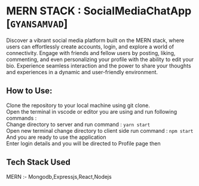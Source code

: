 #  MERN STACK : SocialMediaChatApp [`GYANSAMVAD`]
Discover a vibrant social media platform built on the MERN stack, where users can effortlessly create accounts, login, and explore a world of connectivity. Engage with friends and fellow users by posting, liking, commenting, and even personalizing your profile with the ability to edit your bio. Experience seamless interaction and the power to share your thoughts and experiences in a dynamic and user-friendly environment.
<br/>

## How to Use:
Clone the repository to your local machine using git clone.<br/>
Open the terminal in vscode or editor you are using and run following commands : <br/>
Change directory to server and run command :  `yarn start` <br/>
Open new terminal change directory to client side run command : `npm start`<br/>
And you are ready to use the application <br/>
Enter login details and you will be directed to Profile page then <br/>

## Tech Stack Used 
MERN :- Mongodb,Expressjs,React,Nodejs

